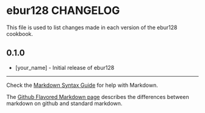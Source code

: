 ebur128 CHANGELOG
=================

This file is used to list changes made in each version of the ebur128 cookbook.

0.1.0
-----
- [your_name] - Initial release of ebur128

- - -
Check the [Markdown Syntax Guide](http://daringfireball.net/projects/markdown/syntax) for help with Markdown.

The [Github Flavored Markdown page](http://github.github.com/github-flavored-markdown/) describes the differences between markdown on github and standard markdown.
